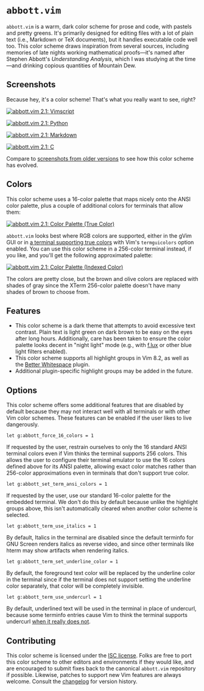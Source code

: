 # `abbott.vim`

`abbott.vim` is a warm, dark color scheme for prose and code, with pastels and
pretty greens. It's primarily designed for editing files with a lot of plain
text (i.e., Markdown or TeX documents), but it handles executable code well too.
This color scheme draws inspiration from several sources, including memories of
late nights working mathematical proofs—it's named after Stephen Abbott's
_Understanding Analysis_, which I was studying at the time—and drinking copious
quantities of Mountain Dew.

## Screenshots

Because hey, it's a color scheme! That's what you really want to see, right?

[![abbott.vim 2.1:
Vimscript](https://i.imgur.com/TpuJttd.png)](https://i.imgur.com/TpuJttd.png)

[![abbott.vim 2.1:
Python](https://i.imgur.com/PSZu7oU.png)](https://i.imgur.com/PSZu7oU.png)

[![abbott.vim 2.1:
Markdown](https://i.imgur.com/MQA3MCi.png)](https://i.imgur.com/MQA3MCi.png)

[![abbott.vim 2.1:
C](https://i.imgur.com/rSJ2Hs4.png)](https://i.imgur.com/rSJ2Hs4.png)

Compare to [screenshots from older versions](https://imgur.com/a/7woPY) to see
how this color scheme has evolved.

## Colors

This color scheme uses a 16-color palette that maps nicely onto the ANSI color
palette, plus a couple of additional colors for terminals that allow them:

[![abbott.vim 2.1: Color Palette (True
Color)](https://i.imgur.com/8p1dEP3.png)](https://i.imgur.com/8p1dEP3.png)

`abbott.vim` looks best where RGB colors are supported, either in the gVim GUI
or in [a terminal supporting true
colors](https://github.com/termstandard/colors) with Vim's `termguicolors`
option enabled. You can use this color scheme in a 256-color terminal instead,
if you like, and you'll get the following approximated palette:

[![abbott.vim 2.1: Color Palette (Indexed
Color)](https://i.imgur.com/ZkbmjkR.png)](https://i.imgur.com/ZkbmjkR.png)

The colors are pretty close, but the brown and olive colors are replaced with
shades of gray since the XTerm 256-color palette doesn't have many shades of
brown to choose from.

## Features

* This color scheme is a dark theme that attempts to avoid excessive text
  contrast. Plain text is light green on dark brown to be easy on the eyes after
  long hours. Additionally, care has been taken to ensure the color palette
  looks decent in "night light" mode (e.g., with
  [f.lux](https://justgetflux.com/) or other blue light filters enabled).
* This color scheme supports all highlight groups in Vim 8.2, as well as the
  [Better Whitespace](https://github.com/ntpeters/vim-better-whitespace) plugin.
* Additional plugin-specific highlight groups may be added in the future.

## Options

This color scheme offers some additional features that are disabled by default
because they may not interact well with all terminals or with other Vim color
schemes. These features can be enabled if the user likes to live dangerously.

```vim
let g:abbott_force_16_colors = 1
```

If requested by the user, restrain ourselves to only the 16 standard ANSI
terminal colors even if Vim thinks the terminal supports 256 colors. This allows
the user to configure their terminal emulator to use the 16 colors defined above
for its ANSI palette, allowing exact color matches rather than 256-color
approximations even in terminals that don't support true color.

```vim
let g:abbott_set_term_ansi_colors = 1
```

If requested by the user, use our standard 16-color palette for the embedded
terminal. We don't do this by default because unlike the highlight groups above,
this isn't automatically cleared when another color scheme is selected.

```vim
let g:abbott_term_use_italics = 1
```

By default, Italics in the terminal are disabled since the default terminfo for
GNU Screen renders italics as reverse video, and since other terminals like
hterm may show artifacts when rendering italics.

```vim
let g:abbott_term_set_underline_color = 1
```

By default, the foreground text color will be replaced by the underline color in
the terminal since if the terminal does not support setting the underline color
separately, that color will be completely invisible.

```vim
let g:abbott_term_use_undercurl = 1
```

By default, underlined text will be used in the terminal in place of undercurl,
because some terminfo entries cause Vim to think the terminal supports undercurl
[when it really does not](https://github.com/vim/vim/issues/3471).

## Contributing

This color scheme is licensed under the [ISC
license](https://github.com/bcat/abbott.vim/blob/master/LICENSE). Folks are free
to port this color scheme to other editors and environments if they would like,
and are encouraged to submit fixes back to the canonical `abbott.vim` repository
if possible. Likewise, patches to support new Vim features are always welcome.
Consult the [changelog](CHANGES.md) for version history.
